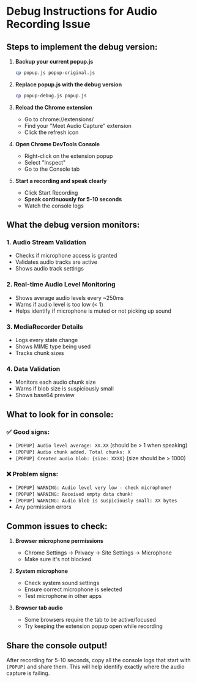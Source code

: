 # Debug Instructions for Audio Recording Issue

## Steps to implement the debug version:

1. **Backup your current popup.js**
   ```bash
   cp popup.js popup-original.js
   ```

2. **Replace popup.js with the debug version**
   ```bash
   cp popup-debug.js popup.js
   ```

3. **Reload the Chrome extension**
   - Go to chrome://extensions/
   - Find your "Meet Audio Capture" extension
   - Click the refresh icon

4. **Open Chrome DevTools Console**
   - Right-click on the extension popup
   - Select "Inspect" 
   - Go to the Console tab

5. **Start a recording and speak clearly**
   - Click Start Recording
   - **Speak continuously for 5-10 seconds**
   - Watch the console logs

## What the debug version monitors:

### 1. **Audio Stream Validation**
   - Checks if microphone access is granted
   - Validates audio tracks are active
   - Shows audio track settings

### 2. **Real-time Audio Level Monitoring**
   - Shows average audio levels every ~250ms
   - Warns if audio level is too low (< 1)
   - Helps identify if microphone is muted or not picking up sound

### 3. **MediaRecorder Details**
   - Logs every state change
   - Shows MIME type being used
   - Tracks chunk sizes

### 4. **Data Validation**
   - Monitors each audio chunk size
   - Warns if blob size is suspiciously small
   - Shows base64 preview

## What to look for in console:

### ✅ Good signs:
- `[POPUP] Audio level average: XX.XX` (should be > 1 when speaking)
- `[POPUP] Audio chunk added. Total chunks: X`
- `[POPUP] Created audio blob: {size: XXXX}` (size should be > 1000)

### ❌ Problem signs:
- `[POPUP] WARNING: Audio level very low - check microphone!`
- `[POPUP] WARNING: Received empty data chunk!`
- `[POPUP] WARNING: Audio blob is suspiciously small: XX bytes`
- Any permission errors

## Common issues to check:

1. **Browser microphone permissions**
   - Chrome Settings → Privacy → Site Settings → Microphone
   - Make sure it's not blocked

2. **System microphone**
   - Check system sound settings
   - Ensure correct microphone is selected
   - Test microphone in other apps

3. **Browser tab audio**
   - Some browsers require the tab to be active/focused
   - Try keeping the extension popup open while recording

## Share the console output!

After recording for 5-10 seconds, copy all the console logs that start with `[POPUP]` and share them. This will help identify exactly where the audio capture is failing.